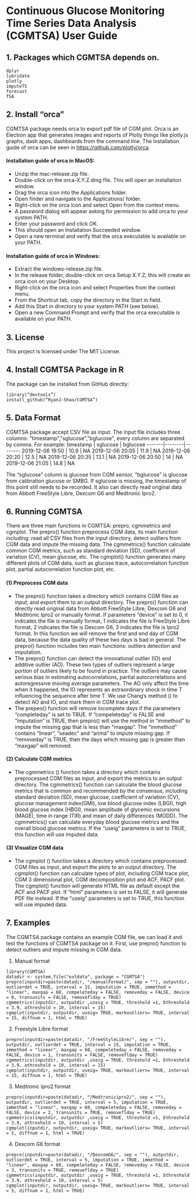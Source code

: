 # Continuous Glucose Monitoring Time Series Data Analysis (CGMTSA) User Guide
## 1.	Packages which CGMTSA depends on.
```
dplyr
lubridate
plotly
imputeTS
forecast
TSA
```

## 2.	Install “orca”
CGMTSA package needs orca to export pdf file of CGM plot. Orca is an Electron app that generates images and reports of Plotly things like plotly.js graphs, dash apps, dashboards from the command line. The installation guide of orca can be seen in https://github.com/plotly/orca.
#### Installation guide of orca in MacOS:
- Unzip the mac-release.zip file.
- Double-click on the orca-X.Y.Z.dmg file. This will open an installation window.
- Drag the orca icon into the Applications folder.
- Open finder and navigate to the Applications/ folder.
- Right-click on the orca icon and select Open from the context menu.
- A password dialog will appear asking for permission to add orca to your system PATH.
- Enter your password and click OK.
- This should open an Installation Succeeded window.
- Open a new terminal and verify that the orca executable is available on your PATH.
#### Installation guide of orca in Windows:
- Extract the windows-release.zip file.
- In the release folder, double-click on orca Setup X.Y.Z, this will create an orca icon on your Desktop.
- Right-click on the orca icon and select Properties from the context menu.
- From the Shortcut tab, copy the directory in the Start in field.
- Add this Start in directory to your system PATH (see below).
- Open a new Command Prompt and verify that the orca executable is available on your PATH.
## 3.	License
This project is licensed under The MIT License.
## 4. Install CGMTSA Package in R
The package can be installed from GitHub directly:
```
library(“devtools”)
install_github(“RyanJ-Shao/CGMTSA”)
```
## 5. Data Format
CGMTSA package accept CSV file as input. The input file includes three columns: "timestamp","sglucose","bglucose", every column are separated by comma. For example:
timestamp |	sglucose | bglucose
-------|--------|--------
2019-12-06 19:50 |	10.9	| NA
2019-12-06 20:05 |	11.9 |	NA
2019-12-06 20:20 |	12.5 |	NA
2019-12-06 20:35 |	13.1 |	NA
2019-12-06 20:50 |	14 |	NA
2019-12-06 21:05 |	14.8 |	NA

The “sglucose” column is glucose from CGM sensor, “bglucose” is glucose from calibration glucose or SMBG. If sglucose is missing, the timestamp of this point still needs to be recorded. It also can directly read original data from Abbott FreeStyle Libre, Dexcom G6 and Medtronic Ipro2.

## 6. Running CGMTSA
There are three main functions in CGMTSA: prepro, cgmmetrics and cgmplot. The prepro() function preprocess CGM data, its main function including: read all CSV files from the input directory, detect outliers from CGM data and impute the missing data. The cgmmetrics() function calculate common CGM metrics, such as standard deviation (SD), coefficient of variation (CV), mean glucose, etc. The cgmplot() function generates many different plots of CGM data, such as glucose trace, autocorrelation function plot, partial autocorrelation function plot, etc.
#### (1) Preprocess CGM data
- The prepro() function takes a directory which contains CGM files as input, and export them to an output directory. The prepro() function can directly read original data from Abbott FreeStyle Libre, Dexcom G6 and Medtronic Ipro2 or manually format. If parameters “device” is set to 0, it indicates the file is manually format, 1 indicates the file is FreeStyle Libre format, 2 indicates the file is Dexcom G6, 3 indicates the file is Ipro2 format. In this function we will remove the first and end day of CGM data, because the data quality of these two days is bad in general. The prepro() function includes two main functions: outliers detection and imputation.
- The prepro() function can detect the innovational outlier (IO) and additive outlier (AO). These two types of outliers represent a large portion of outliers likely to be found in practice. The outliers may cause serious bias in estimating autocorrelations, partial autocorrelations and autoregressive moving average parameters. The AO only affect the time when it happened, the IO represents an extraordinary shock in time T influencing the sequence after time T. We use Chang’s method () to detect AO and IO, and mark them in CGM trace plot.
- The prepeo() function will remove incomplete days if the parameters “completeday” is set to TRUE. If “compeleteday” is FALSE and “imputation” is TRUE, then prepro() will use the method in “immethod” to impute the missing gap that is less than “maxgap”. The “immethod” contains “linear”, “seadec” and “arima” to impute missing gap. If “removeday” is TRUE, then the days which missing gap is greater than “maxgap” will removed.
#### (2)	Calculate CGM metrics
- The cgmmetrics () function takes a directory which contains preprocessed CGM files as input, and export the metrics to an output directory. The cgmmetrics() function can calculate the blood glucose metrics that is common and recommended by the consensus, including standard deviation (SD), mean glucose, coefficient of variation (CV), glucose management index(GMI), low blood glucose index (LBGI), high blood glucose index (HBGI), mean amplitude of glycemic excursions (MAGE), time in range (TIR) and mean of daily differences (MODD). The cgmmetrics() can calculate everyday blood glucose metrics and the overall blood glucose metrics. If the “useig” parameters is set to TRUE, this function will use imputed data.
#### (3)	Visualize CGM data
- The cgmplot () function takes a directory which contains preprocessed CGM files as input, and export the plots to an output directory. The cgmplot() function can calculate types of plot, including CGM trace plot, CGM 3 dimensional plot, CGM decomposition plot and ACF, PACF plot. The cgmplot() function will generate HTML file as default except the ACF and PACF plot. If “html” parameters is set to FALSE, it will generate PDF file instead. If the “useig” parameters is set to TRUE, this function will use imputed data.
## 7.	Examples
The CGMTSA package contains an example CGM file, we can load it and test the functions of CGMTSA package on it. First, use prepro() function to detect outliers and impute missing in CGM data.
1. Manual format
```
library(CGMTSA)
datadir <- system.file("extdata", package = "CGMTSA")
prepro(inputdir=paste(datadir, "/manualFormat/", sep = ""), outputdir, outlierdet = TRUE, interval = 15, imputation = TRUE, immethod = "linear", maxgap = 60, compeleteday = FALSE, removeday = FALSE, device = 0, transunits = FALSE, removeflday = TRUE)
cgmmetrics(inputdir, outputdir ,useig = TRUE, threshold =1, bthreshold = 3.9, athreshold = 10, interval = 15)
cgmplot(inputdir, outputdir, useig= TRUE, markoutliers= TRUE, interval = 15, diffnum = 1, html = TRUE)
```
2. Freestyle Libre format
```
prepro(inputdir=paste(datadir, "/FreeStyleLibre/", sep = ""), outputdir, outlierdet = TRUE, interval = 15, imputation = TRUE, immethod = "linear", maxgap = 60, compeleteday = FALSE, removeday = FALSE, device = 1, transunits = FALSE, removeflday = TRUE)
cgmmetrics(inputdir, outputdir ,useig = TRUE, threshold =1, bthreshold = 3.9, athreshold = 10, interval = 15)
cgmplot(inputdir, outputdir, useig= TRUE, markoutliers= TRUE, interval = 15, diffnum = 1, html = TRUE)
```
3. Medtronic ipro2 format
```
prepro(inputdir=paste(datadir, "/Medtronicipro2/", sep = ""), outputdir, outlierdet = TRUE, interval = 5, imputation = TRUE, immethod = "linear", maxgap = 60, compeleteday = FALSE, removeday = FALSE, device = 2, transunits = TRUE, removeflday = TRUE)
cgmmetrics(inputdir, outputdir ,useig = TRUE, threshold =1, bthreshold = 3.9, athreshold = 10, interval = 5)
cgmplot(inputdir, outputdir, useig= TRUE, markoutliers= TRUE, interval = 5, diffnum = 1, html = TRUE)
```
4. Dexcom G6 format
```
prepro(inputdir=paste(datadir, "/DexcomG6/", sep = ""), outputdir, outlierdet = TRUE, interval = 5, imputation = TRUE, immethod = "linear", maxgap = 60, compeleteday = FALSE, removeday = FALSE, device = 3, transunits = TRUE, removeflday = TRUE)
cgmmetrics(inputdir, outputdir ,useig = TRUE, threshold =1, bthreshold = 3.9, athreshold = 10, interval = 5)
cgmplot(inputdir, outputdir, useig= TRUE, markoutliers= TRUE, interval = 5, diffnum = 1, html = TRUE)
```
